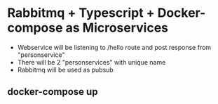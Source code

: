 # Rabbitmq + Typescript + Docker-compose as Microservices

- Webservice will be listening to /hello route and post response from "personservice"
- There will be 2 "personservices" with unique name
- Rabbitmq will be used as pubsub


## docker-compose up